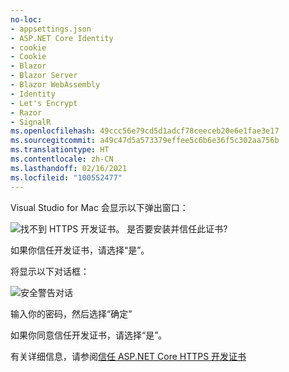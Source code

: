 ```yaml
---
no-loc:
- appsettings.json
- ASP.NET Core Identity
- cookie
- Cookie
- Blazor
- Blazor Server
- Blazor WebAssembly
- Identity
- Let's Encrypt
- Razor
- SignalR
ms.openlocfilehash: 49ccc56e79cd5d1adcf78ceeceb20e6e1fae3e17
ms.sourcegitcommit: a49c47d5a573379effee5c6b6e36f5c302aa756b
ms.translationtype: HT
ms.contentlocale: zh-CN
ms.lasthandoff: 02/16/2021
ms.locfileid: "100552477"
---
```

Visual Studio for Mac 会显示以下弹出窗口：

![找不到 HTTPS 开发证书。 是否要安装并信任此证书?](~/getting-started/_static/trustCertMac.png)

如果你信任开发证书，请选择“是”。

将显示以下对话框：

![安全警告对话](~/getting-started/_static/certMac.png)

输入你的密码，然后选择“确定”

如果你同意信任开发证书，请选择“是”。

有关详细信息，请参阅[信任 ASP.NET Core HTTPS 开发证书](xref:security/enforcing-ssl#trust-the-aspnet-core-https-development-certificate-on-windows-and-macos)